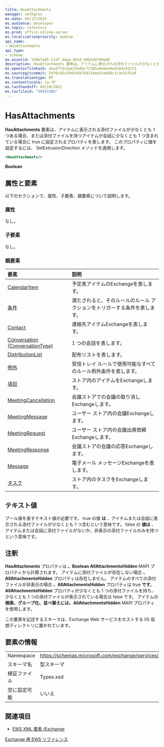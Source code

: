 ```yaml
---
title: HasAttachments
manager: sethgros
ms.date: 09/17/2015
ms.audience: Developer
ms.topic: reference
ms.prod: office-online-server
ms.localizationpriority: medium
api_name:
- HasAttachments
api_type:
- schema
ms.assetid: 538b7a85-11d7-4daa-8458-09b540760e8b
description: HasAttachments 要素は、アイテムに表示される添付ファイルが少なくとも 1 つある場合、または添付ファイルを持つアイテムが会話に少なくとも 1 つ含まれている場合に true に設定されるプロパティを表します。 このプロパティに値を設定するには、 SetExtrusionDirection メソッドを適用します。
ms.openlocfilehash: dea1ffdc5ae29a0bc7c585e0ebee9ed104143c53
ms.sourcegitcommit: 54f6cd5a704b36b76d110ee53a6d6c1c3e15f5a9
ms.translationtype: MT
ms.contentlocale: ja-JP
ms.lasthandoff: 09/24/2021
ms.locfileid: "59547289"
---
```

# <a name="hasattachments"></a>HasAttachments

**HasAttachments** 要素は、アイテムに表示される添付ファイルが少なくとも 1 つある場合、または添付ファイルを持つアイテムが会話に少なくとも 1 つ含まれている場合に true に設定されるプロパティを表します。 このプロパティに値を設定するには、 SetExtrusionDirection メソッドを適用します。 
  
```XML
<HasAttachments/>
```

 **Boolean**
## <a name="attributes-and-elements"></a>属性と要素

以下のセクションで、属性、子要素、親要素について説明します。
  
### <a name="attributes"></a>属性

なし。
  
### <a name="child-elements"></a>子要素

なし。
  
### <a name="parent-elements"></a>親要素

|**要素**|**説明**|
|:-----|:-----|
|[CalendarItem](calendaritem.md) <br/> |予定表アイテムのExchangeを表します。  <br/> |
|[条件](conditions.md) <br/> |満たされると、そのルールのルール アクションをトリガーする条件を表します。  <br/> |
|[Contact](contact.md) <br/> |連絡先アイテムExchangeを表します。  <br/> |
|[Conversation (ConversationType)](conversation-conversationtype.md) <br/> |1 つの会話を表します。  <br/> |
|[DistributionList](distributionlist.md) <br/> |配布リストを表します。  <br/> |
|[例外](exceptions.md) <br/> |受信トレイ ルールで使用可能なすべてのルール例外条件を表します。  <br/> |
|[項目](item.md) <br/> |ストア内のアイテムをExchangeします。  <br/> |
|[MeetingCancellation](meetingcancellation.md) <br/> |会議ストアでの会議の取り消しExchangeします。  <br/> |
|[MeetingMessage](meetingmessage.md) <br/> |ユーザー ストア内の会議Exchangeします。  <br/> |
|[MeetingRequest](meetingrequest.md) <br/> |ユーザー ストア内の会議出席依頼Exchangeします。  <br/> |
|[MeetingResponse](meetingresponse.md) <br/> |会議ストアの会議の応答Exchangeします。  <br/> |
|[Message](message-ex15websvcsotherref.md) <br/> |電子メール メッセージExchangeを表します。  <br/> |
|[タスク](task.md) <br/> |ストア内のタスクをExchangeします。  <br/> |
   
## <a name="text-value"></a>テキスト値

ブール値を表すテキスト値が必要です。 true の値 **は** 、アイテムまたは会話に表示される添付ファイルが少なくとも 1 つ含むという意味です。 false の **値は** 、アイテムまたは会話に添付ファイルがないか、非表示の添付ファイルのみを持つという意味です。 
  
## <a name="remarks"></a>注釈

**HasAttachments** プロパティは **、Boolean AllAttachmentsHidden** MAPI プロパティから計算されます。 アイテムに添付ファイルが存在しない場合 **、AllAttachmentsHidden** プロパティは存在しません。 アイテムのすべての添付ファイルが非表示の場合 **、AllAttachmentsHidden** プロパティは true **です**。 **AllAttachmentsHidden** プロパティが少なくとも 1 つの添付ファイルを持ち、少なくとも 1 つの添付ファイルが表示されている場合は false です。 アイテムの **検索、グループ化、並べ替えには、AllAttachmentsHidden** MAPI プロパティを使用します。 
  
この要素を記述するスキーマは、Exchange Web サービスをホストする IIS 仮想ディレクトリに置かれています。
  
## <a name="element-information"></a>要素の情報

|||
|:-----|:-----|
|Namespace  <br/> |https://schemas.microsoft.com/exchange/services/2006/types  <br/> |
|スキーマ名  <br/> |型スキーマ  <br/> |
|検証ファイル  <br/> |Types.xsd  <br/> |
|空に設定可能  <br/> |いいえ  <br/> |
   
## <a name="see-also"></a>関連項目



- [EWS XML 要素 (Exchange](ews-xml-elements-in-exchange.md)
  
[Exchange 用 EWS リファレンス](ews-reference-for-exchange.md)

